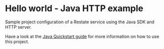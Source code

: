 # Hello world - Java HTTP example

Sample project configuration of a Restate service using the Java SDK and HTTP server. 

Have a look at the [Java Quickstart guide](https://docs.restate.dev/get_started/quickstart?sdk=java) for more information on how to use this project.
